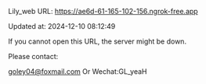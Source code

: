 Lily_web URL: https://ae6d-61-165-102-156.ngrok-free.app

Updated at: 2024-12-10 08:12:49

If you cannot open this URL, the server might be down.

Please contact: 

goley04@foxmail.com Or Wechat:GL_yeaH